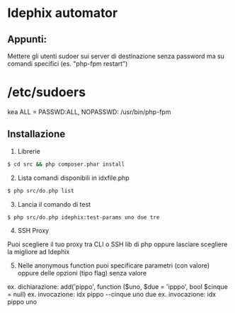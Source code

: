 Idephix automator
=================

Appunti:
--------

Mettere gli utenti sudoer sui server di destinazione senza password ma su comandi specifici (es. "php-fpm restart")
# /etc/sudoers
kea ALL = PASSWD:ALL, NOPASSWD: /usr/bin/php-fpm 

Installazione
-------------

1. Librerie

``` sh
$ cd src && php composer.phar install
```

2. Lista comandi disponibili in idxfile.php

``` sh
$ php src/do.php list
```

3. Lancia il comando di test

``` sh
$ php src/do.php idephix:test-params uno due tre
```

4. SSH Proxy

Puoi scegliere il tuo proxy tra CLI o SSH lib di php oppure lasciare scegliere la migliore ad Idephix

5. Nelle anonymous function puoi specificare parametri (con valore) oppure delle opzioni (tipo flag) senza valore

ex. dichiarazione: add('pippo', function ($uno, $due = 'ipppo', bool $cinque = null)
ex. invocazione: idx pippo --cinque uno due
ex. invocazione: idx pippo uno
